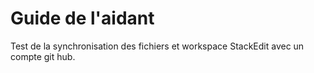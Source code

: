 # Guide de l'aidant
Test de la synchronisation des fichiers et workspace StackEdit avec un compte git hub.
